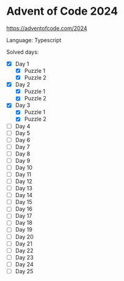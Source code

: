 # Advent of Code 2024

https://adventofcode.com/2024

Language: Typescript

Solved days:

- [x] Day 1
  - [x] Puzzle 1
  - [x] Puzzle 2
- [x] Day 2
  - [x] Puzzle 1
  - [x] Puzzle 2
- [x] Day 3
  - [x] Puzzle 1
  - [x] Puzzle 2
- [ ] Day 4
- [ ] Day 5
- [ ] Day 6
- [ ] Day 7
- [ ] Day 8
- [ ] Day 9
- [ ] Day 10
- [ ] Day 11
- [ ] Day 12
- [ ] Day 13
- [ ] Day 14
- [ ] Day 15
- [ ] Day 16
- [ ] Day 17
- [ ] Day 18
- [ ] Day 19
- [ ] Day 20
- [ ] Day 21
- [ ] Day 22
- [ ] Day 23
- [ ] Day 24
- [ ] Day 25
